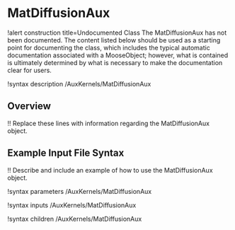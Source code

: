 # MatDiffusionAux

!alert construction title=Undocumented Class
The MatDiffusionAux has not been documented. The content listed below should be used as a starting point for
documenting the class, which includes the typical automatic documentation associated with a
MooseObject; however, what is contained is ultimately determined by what is necessary to make the
documentation clear for users.

!syntax description /AuxKernels/MatDiffusionAux

## Overview

!! Replace these lines with information regarding the MatDiffusionAux object.

## Example Input File Syntax

!! Describe and include an example of how to use the MatDiffusionAux object.

!syntax parameters /AuxKernels/MatDiffusionAux

!syntax inputs /AuxKernels/MatDiffusionAux

!syntax children /AuxKernels/MatDiffusionAux
